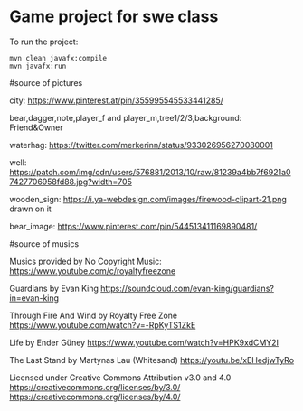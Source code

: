 # Game project for swe class


To run the project:
    
    mvn clean javafx:compile
    mvn javafx:run
    
 #source of pictures
 
 city:
 https://www.pinterest.at/pin/355995545533441285/
 
 bear,dagger,note,player_f and player_m,tree1/2/3,background:
 Friend&Owner

waterhag:
https://twitter.com/merkerinn/status/933026956270080001

well:
https://patch.com/img/cdn/users/576881/2013/10/raw/81239a4bb7f6921a07427706958fd88.jpg?width=705

wooden_sign:
https://i.ya-webdesign.com/images/firewood-clipart-21.png
drawn on it

bear_image:
https://www.pinterest.com/pin/544513411169890481/

#source of musics

Musics provided by No Copyright Music:
https://www.youtube.com/c/royaltyfreezone

Guardians by Evan King
https://soundcloud.com/evan-king/guardians?in=evan-king

Through Fire And Wind by Royalty Free Zone
https://www.youtube.com/watch?v=-RpKyTS1ZkE

Life by Ender Güney
https://www.youtube.com/watch?v=HPK9xdCMY2I

The Last Stand by Martynas Lau (Whitesand)
https://youtu.be/xEHedjwTyRo

Licensed under Creative Commons Attribution v3.0 and 4.0
https://creativecommons.org/licenses/by/3.0/
https://creativecommons.org/licenses/by/4.0/